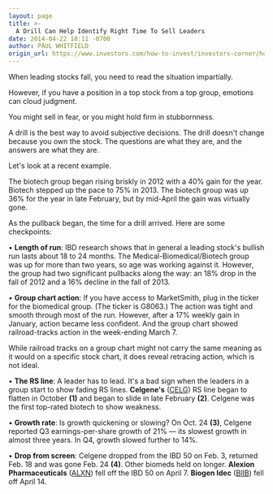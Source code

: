 ```yaml
---
layout: page
title: >-
  A Drill Can Help Identify Right Time To Sell Leaders
date: 2014-04-22 18:11 -0700
author: PAUL WHITFIELD
origin_url: https://www.investors.com/how-to-invest/investors-corner/how-to-know-when-to-sell-stock
---
```





When leading stocks fall, you need to read the situation impartially.

  

However, if you have a position in a top stock from a top group, emotions can cloud judgment.

  

You might sell in fear, or you might hold firm in stubbornness.

  

A drill is the best way to avoid subjective decisions. The drill doesn't change because you own the stock. The questions are what they are, and the answers are what they are.

  

Let's look at a recent example.

  

The biotech group began rising briskly in 2012 with a 40% gain for the year. Biotech stepped up the pace to 75% in 2013. The biotech group was up 36% for the year in late February, but by mid-April the gain was virtually gone.

  

As the pullback began, the time for a drill arrived. Here are some checkpoints:

  

• **Length of run**: IBD research shows that in general a leading stock's bullish run lasts about 18 to 24 months. The Medical-Biomedical/Biotech group was up for more than two years, so age was working against it. However, the group had two significant pullbacks along the way: an 18% drop in the fall of 2012 and a 16% decline in the fall of 2013.

  

• **Group chart action**: If you have access to MarketSmith, plug in the ticker for the biomedical group. (The ticker is G8063.) The action was tight and smooth through most of the run. However, after a 17% weekly gain in January, action became less confident. And the group chart showed railroad-tracks action in the week-ending March 7.

  

While railroad tracks on a group chart might not carry the same meaning as it would on a specific stock chart, it does reveal retracing action, which is not ideal.

  

• **The RS line**: A leader has to lead. It's a bad sign when the leaders in a group start to show fading RS lines. **Celgene's** ([CELG](https://research.investors.com/quote.aspx?symbol=CELG)) RS line began to flatten in October **(1)** and began to slide in late February **(2)**. Celgene was the first top-rated biotech to show weakness.

  

• **Growth rate**: Is growth quickening or slowing? On Oct. 24 **(3)**, Celgene reported Q3 earnings-per-share growth of 21% — its slowest growth in almost three years. In Q4, growth slowed further to 14%.

  

• **Drop from screen**: Celgene dropped from the IBD 50 on Feb. 3, returned Feb. 18 and was gone Feb. 24 **(4)**. Other biomeds held on longer. **Alexion Pharmaceuticals** ([ALXN](https://research.investors.com/quote.aspx?symbol=ALXN)) fell off the IBD 50 on April 7. **Biogen Idec** ([BIIB](https://research.investors.com/quote.aspx?symbol=BIIB)) fell off April 14.




